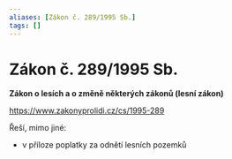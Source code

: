 ```yaml
---
aliases: [Zákon č. 289/1995 Sb.]
tags: []
---
```

# Zákon č. 289/1995 Sb.
**Zákon o lesích a o změně některých zákonů (lesní zákon)**

https://www.zakonyprolidi.cz/cs/1995-289

Řeší, mimo jiné:
- v příloze poplatky za odnětí lesních pozemků